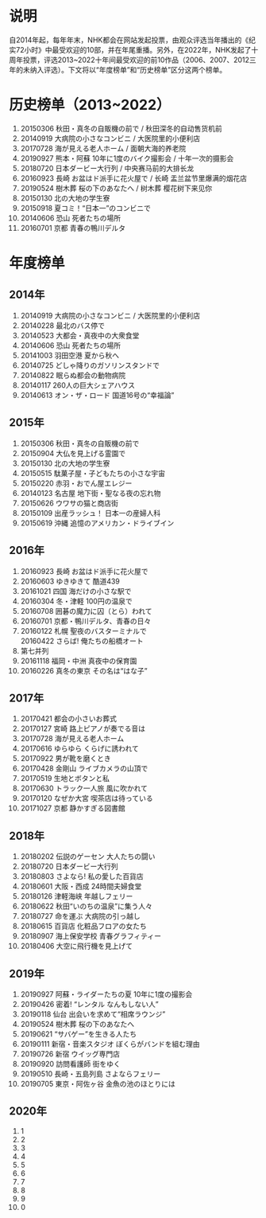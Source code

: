# 说明
自2014年起，每年年末，NHK都会在网站发起投票，由观众评选当年播出的《纪实72小时》中最受欢迎的10部，并在年尾重播。另外，在2022年，NHK发起了十周年投票，评选2013~2022十年间最受欢迎的前10作品（2006、2007、2012三年的未纳入评选）。下文将以“年度榜单”和“历史榜单”区分这两个榜单。
# 历史榜单（2013~2022）
1. 20150306 秋田・真冬の自販機の前で / 秋田深冬的自动售货机前
2. 20140919 大病院の小さなコンビニ / 大医院里的小便利店
3. 20170728 海が見える老人ホーム / 面朝大海的养老院
4. 20190927 熊本・阿蘇 10年に1度のバイク撮影会 / 十年一次的摄影会
5. 20180720 日本ダービー大行列 / 中央赛马前的大排长龙
6. 20160923 長崎 お盆はド派手に花火屋で / 长崎 盂兰盆节里爆满的烟花店
7. 20190524 樹木葬 桜の下のあなたへ / 树木葬 樱花树下来见你
8. 20150130 北の大地の学生寮
9. 20150918 夏コミ！“日本一”のコンビニで
10. 20140606 恐山 死者たちの場所
11. 20160701 京都 青春の鴨川デルタ
# 年度榜单
## 2014年
1. 20140919 大病院の小さなコンビニ / 大医院里的小便利店
2. 20140228 最北のバス停で
3. 20140523 大都会・真夜中の大衆食堂
4. 20140606 恐山 死者たちの場所
5. 20141003 羽田空港 夏から秋へ
6. 20140725 どしゃ降りのガソリンスタンドで
7. 20140822 眠らぬ都会の動物病院
8. 20140117 260人の巨大シェアハウス
9. 20140613 オン・ザ・ロード 国道16号の“幸福論”
## 2015年
1. 20150306 秋田・真冬の自販機の前で
2. 20150904 大仏を見上げる霊園で
3. 20150130 北の大地の学生寮
4. 20150515 駄菓子屋・子どもたちの小さな宇宙
5. 20150220 赤羽・おでん屋エレジー
6. 20140123 名古屋 地下街・聖なる夜の忘れ物
7. 20150626 ウワサの猫と商店街
8. 20150109 出産ラッシュ！ 日本一の産婦人科
9. 20150619 沖縄 追憶のアメリカン・ドライブイン
## 2016年
1. 20160923 長崎 お盆はド派手に花火屋で
2. 20160603 ゆきゆきて 酷道439
3. 20161021 四国 海だけの小さな駅で
4. 20160304 冬・津軽 100円の温泉で
5. 20160708 囲碁の魔力に囚（とら）われて
6. 20160701 京都・鴨川デルタ、青春の日々
7. 20160122 札幌 聖夜のバスターミナルで  
   20160422 さらば! 俺たちの船橋オート
8. 第七并列
9. 20161118 福岡・中洲 真夜中の保育園
10. 20160226 真冬の東京 その名は“はな子”
## 2017年
1. 20170421 都会の小さいお葬式
2. 20170127 宮崎 路上ピアノが奏でる音は
3. 20170728 海が見える老人ホーム
4. 20170616 ゆらゆら くらげに誘われて
5. 20170922 男が靴を磨くとき
6. 20170428 金剛山 ライブカメラの山頂で
7. 20170519 生地とボタンと私
8. 20170630 トラック一人旅 風に吹かれて
9. 20170120 なぜか大宮 喫茶店は待っている
10. 20171027 京都 静かすぎる図書館
## 2018年
1. 20180202 伝説のゲーセン 大人たちの闘い
2. 20180720 日本ダービー大行列
3. 20180803 さよなら! 私の愛した百貨店
4. 20180601 大阪・西成 24時間夫婦食堂
5. 20180126 津軽海峡 年越しフェリー
6. 20180622 秋田“いのちの温泉”に集う人々
7. 20180727 命を運ぶ 大病院の引っ越し
8. 20180615 百貨店 化粧品フロアの女たち
9. 20180907 海上保安学校 青春グラフィティー
10. 20180406 大空に飛行機を見上げて
## 2019年
1. 20190927 阿蘇・ライダーたちの夏 10年に1度の撮影会
2. 20190426 密着! “レンタル なんもしない人”
3. 20190118 仙台 出会いを求めて“相席ラウンジ”
4. 20190524 樹木葬 桜の下のあなたへ
5. 20190621 “サバゲー”を生きる人たち
6. 20190111 新宿・音楽スタジオ ぼくらがバンドを組む理由
7. 20190726 新宿 ウイッグ専門店
8. 20190920 訪問看護師 街をゆく
9. 20190510 長崎・五島列島 さよならフェリー
10. 20190705 東京・阿佐ヶ谷 金魚の池のほとりには
## 2020年
1. 1
2. 2
3. 3
4. 4
5. 5
6. 6
7. 7
8. 8
9. 9
10. 0

